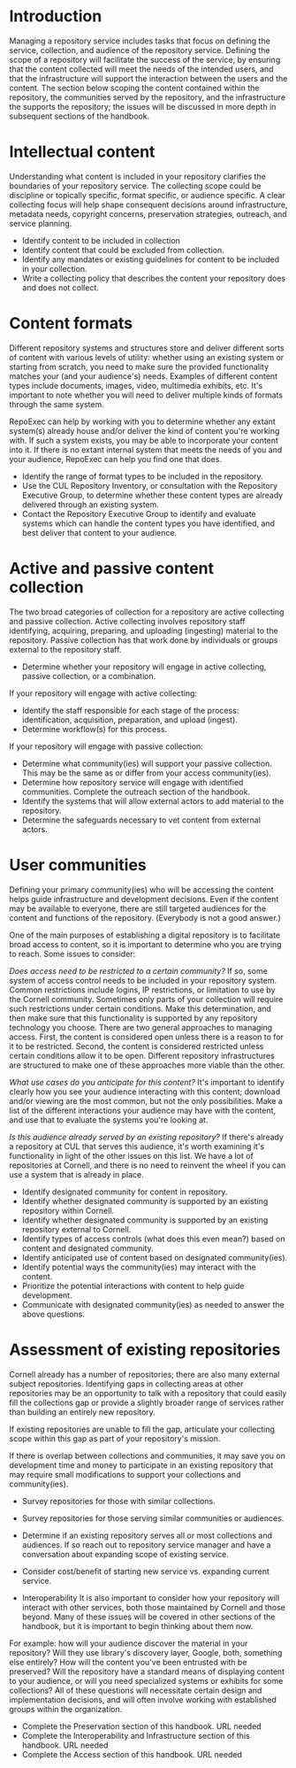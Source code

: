 # Introduction
Managing a repository service includes tasks that focus on defining the service, collection, and audience of the repository service. Defining the scope of a repository will facilitate the success of the service, by ensuring that the content collected will meet the needs of the intended users, and that the infrastructure will support the interaction between the users and the content. The section below scoping the content contained within the repository, the communities served by the repository, and the infrastructure the supports the repository; the issues will be discussed in more depth in subsequent sections of the handbook.

# Intellectual content
Understanding what content is included in your repository clarifies the boundaries of your repository service. The collecting scope could be discipline or topically specific, format specific, or audience specific. A clear collecting focus will help shape consequent decisions around infrastructure, metadata needs, copyright concerns, preservation strategies, outreach, and service planning.  

* Identify content to be included in collection    
* Identify content that could be excluded from collection.
* Identify any mandates or existing guidelines for content to be included in your collection.
* Write a collecting policy that describes the content your repository does and does not collect.

# Content formats
Different repository systems and structures store and deliver different sorts of content with various levels of utility: whether using an existing system or starting from scratch, you need to make sure the provided functionality matches your (and your audience's) needs. Examples of different content types include documents, images, video, multimedia exhibits, etc. It's important to note whether you will need to deliver multiple kinds of formats through the same system. 

RepoExec can help by working with you to determine whether any extant system(s) already house and/or deliver the kind of content you're working with. If such a system exists, you may be able to incorporate your content into it. If there is no extant internal system that meets the needs of you and your audience, RepoExec can help you find one that does. 

* Identify the range of format types to be included in the repository.
* Use the CUL Repository Inventory, or consultation with the Repository Executive Group, to determine whether these content types are already delivered through an existing system.
* Contact the Repository Executive Group to identify and evaluate systems which can handle the content types you have identified, and best deliver that content to your audience. 

# Active and passive content collection
The two broad categories of collection for a repository are active collecting and passive collection. Active collecting involves repository staff identifying, acquiring, preparing, and uploading (ingesting) material to the repository. Passive collection has that work done by individuals or groups external to the repository staff. 

* Determine whether your repository will engage in active collecting, passive collection, or a combination.
 
 If your repository will engage with active collecting:

* Identify the staff responsible for each stage of the process: identification, acquisition, preparation, and upload (ingest).  
* Determine workflow(s) for this process.

If your repository will engage with passive collection:

* Determine what community(ies) will support your passive collection. This may be the same as or differ from your access community(ies).
* Determine how repository service will engage with identified communities. Complete the outreach section of the handbook.
* Identify the systems that will allow external actors to add material to the repository.
* Determine the safeguards necessary to vet content from external actors.

# User communities
Defining your primary community(ies) who will be accessing the content helps guide infrastructure and development decisions. Even if the content may be available to everyone, there are still targeted audiences for the content and functions of the repository. (Everybody is not a good answer.)  

One of the main purposes of establishing a digital repository is to facilitate broad access to content, so it is important to determine who you are trying to reach. Some issues to consider:

*Does access need to be restricted to a certain community?* If so, some system of access control needs to be included in your repository system. Common restrictions include logins, IP restrictions, or limitation to use by the Cornell community. Sometimes only parts of your collection will require such restrictions under certain conditions. Make this determination, and then make sure that this functionality is supported by any repository technology you choose. There are two general approaches to managing access. First, the content is considered open unless there is a reason to for it to be restricted. Second, the content is considered restricted unless certain conditions allow it to be open. Different repository infrastructures are structured to make one of these approaches more viable than the other.

*What use cases do you anticipate for this content?* It's important to identify clearly how you see your audience interacting with this content; download and/or viewing are the most common, but not the only possibilities. Make a list of the different interactions your audience may have with the content, and use that to evaluate the systems you're looking at.

*Is this audience already served by an existing repository?* If there's already a repository at CUL that serves this audience, it's worth examining it's functionality in light of the other issues on this list. We have a lot of repositories at Cornell, and there is no need to reinvent the wheel if you can use a system that is already in place.

* Identify designated community for content in repository.
* Identify whether designated community is supported by an existing repository within Cornell.
* Identify whether designated community is supported by an existing repository external to Cornell.
* Identify types of access controls (what does this even mean?) based on content and designated community.
* Identify anticipated use of content based on designated community(ies).
* Identify potential ways the community(ies) may interact with the content.
* Prioritize the potential interactions with content to help guide development.
* Communicate with designated community(ies) as needed to answer the above questions.

# Assessment of existing repositories
Cornell already has a number of repositories; there are also many external subject repositories. Identifying gaps in collecting areas at other repositories may be an opportunity to talk with a repository that could easily fill the collections gap or provide a slightly broader range of services rather than building an entirely new repository.  

If existing repositories are unable to fill the gap, articulate your collecting scope within this gap as part of your repository's mission.

If there is overlap between collections and communities, it may save you on development time and money to participate in an existing repository that may require small modifications to support your collections and community(ies).

* Survey repositories for those with similar collections.
* Survey repositories for those serving similar communities or audiences.
* Determine if an existing repository serves all or most collections and audiences. If so reach out to repository service manager and have a conversation about expanding scope of existing service.   
* Consider cost/benefit of starting new service vs. expanding current service.

* Interoperability 
It is also important to consider how your repository will interact with other services, both those maintained by Cornell and those beyond. Many of these issues will be covered in other sections of the handbook, but it is important to begin thinking about them now.

For example: how will your audience discover the material in your repository? Will they use library's discovery layer, Google, both, something else entirely? How will the content you've been entrusted with be preserved? Will the repository have a standard means of displaying content to your audience, or will you need specialized systems or exhibits for some collections? All of these questions will necessitate certain design and implementation decisions, and will often involve working with established groups within the organization.
* Complete the Preservation section of this handbook. URL needed
* Complete the Interoperability and Infrastructure section of this handbook. URL needed
* Complete the Access section of this handbook. URL needed
